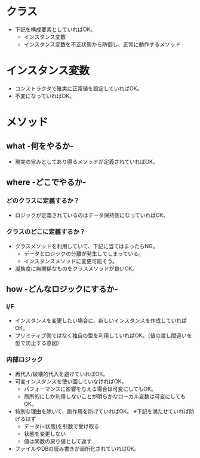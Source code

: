 # クラス

- 下記を構成要素としていればOK。
  - インスタンス変数
  - インスタンス変数を不正状態から防御し、正常に動作するメソッド

# インスタンス変数

- コンストラクタで確実に正常値を設定していればOK。
- 不変になっていればOK。

# メソッド

## what -何をやるか-

- 現実の営みとしてあり得るメソッドが定義されていればOK。

## where -どこでやるか-

### どのクラスに定義するか？

- ロジックが定義されているのはデータ保持側になっていればOK。

### クラスのどこに定義するか？

- クラスメソッドを利用していて、下記に当てはまったらNG。
  - データとロジックの分離が発生してしまっている。
  - インスタンスメソッドに変更可能そう。
- 凝集度に無関係なものをクラスメソッドが良いOK。

## how -どんなロジックにするか-

### I/F

- インスタンスを変更したい場合に、新しいインスタンスを作成していればOK。
- プリミティブ側ではなく独自の型を利用していればOK。（値の渡し間違いを型で防止する意図）

### 内部ロジック

- 再代入/破壊的代入を避けていればOK。
- 可変インスタンスを使い回していなければOK。
  - パフォーマンスに影響を与える場合は可変にしてもOK。
  - 局所的にしか利用しないことが明らかなローカル変数は可変にしてもOK。
- 特別な理由を除いて、副作用を防げていればOK。 ※下記を満たせていれば防げるはず
  - データ(=状態)を引数で受け取る
  - 状態を変更しない
  - 値は関数の戻り値として返す
- ファイルやDBの読み書きが局所化されていればOK。
